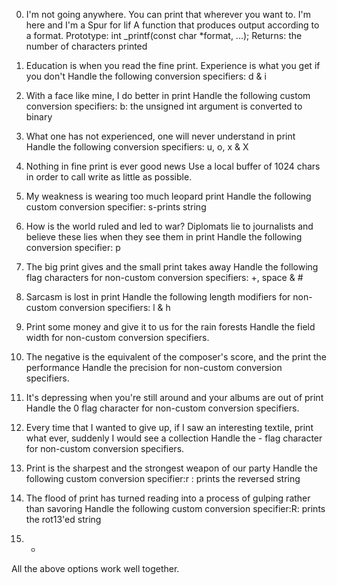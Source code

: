 0. I'm not going anywhere. You can print that wherever you want to.
I'm here and I'm a Spur for lif
A function that produces output according to a format.
Prototype: int _printf(const char *format, ...);
Returns: the number of characters printed

1. Education is when you read the fine print. Experience is what you get if you don't
Handle the following conversion specifiers: d & i

2. With a face like mine, I do better in print
Handle the following custom conversion specifiers:
b: the unsigned int argument is converted to binary

3. What one has not experienced, one will never understand in print
Handle the following conversion specifiers: u, o, x & X

4. Nothing in fine print is ever good news
Use a local buffer of 1024 chars in order to call write as little as possible.

5. My weakness is wearing too much leopard print
Handle the following custom conversion specifier: s-prints string

6. How is the world ruled and led to war? Diplomats lie to journalists and believe these lies when they see them in print
Handle the following conversion specifier: p

7. The big print gives and the small print takes away
Handle the following flag characters for non-custom conversion specifiers: +, space & #

8. Sarcasm is lost in print
Handle the following length modifiers for non-custom conversion specifiers: l & h

9. Print some money and give it to us for the rain forests
Handle the field width for non-custom conversion specifiers.

10. The negative is the equivalent of the composer's score, and the print the performance
Handle the precision for non-custom conversion specifiers.

11. It's depressing when you're still around and your albums are out of print
Handle the 0 flag character for non-custom conversion specifiers.

12. Every time that I wanted to give up, if I saw an interesting textile, print what ever, suddenly I would see a collection
Handle the - flag character for non-custom conversion specifiers.

13. Print is the sharpest and the strongest weapon of our party
Handle the following custom conversion specifier:r : prints the reversed string

14. The flood of print has turned reading into a process of gulping rather than savoring
Handle the following custom conversion specifier:R: prints the rot13'ed string

15. *
All the above options work well together. 
